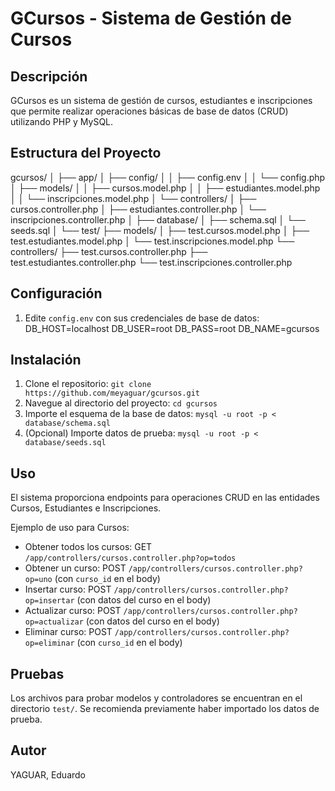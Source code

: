 # GCursos - Sistema de Gestión de Cursos

## Descripción
GCursos es un sistema de gestión de cursos, estudiantes e inscripciones que permite realizar operaciones básicas de base de datos (CRUD) utilizando PHP y MySQL.

## Estructura del Proyecto
gcursos/
│
├── app/
│   ├── config/
│   │   ├── config.env
│   │   └── config.php
│   ├── models/
│   │   ├── cursos.model.php
│   │   ├── estudiantes.model.php
│   │   └── inscripciones.model.php
│   └── controllers/
│       ├── cursos.controller.php
│       ├── estudiantes.controller.php
│       └── inscripciones.controller.php
│
├── database/
│   ├── schema.sql
│   └── seeds.sql
│
└── test/
    ├── models/
    │   ├── test.cursos.model.php
    │   ├── test.estudiantes.model.php
    │   └── test.inscripciones.model.php
    └── controllers/
        ├── test.cursos.controller.php
        ├── test.estudiantes.controller.php
        └── test.inscripciones.controller.php

## Configuración
1. Edite `config.env` con sus credenciales de base de datos:
    DB_HOST=localhost
    DB_USER=root
    DB_PASS=root
    DB_NAME=gcursos
## Instalación
1. Clone el repositorio: `git clone https://github.com/meyaguar/gcursos.git`
2. Navegue al directorio del proyecto: `cd gcursos`
3. Importe el esquema de la base de datos: `mysql -u root -p < database/schema.sql`
4. (Opcional) Importe datos de prueba: `mysql -u root -p < database/seeds.sql`

## Uso
El sistema proporciona endpoints para operaciones CRUD en las entidades Cursos, Estudiantes e Inscripciones. 

Ejemplo de uso para Cursos:
- Obtener todos los cursos: GET `/app/controllers/cursos.controller.php?op=todos`
- Obtener un curso: POST `/app/controllers/cursos.controller.php?op=uno` (con `curso_id` en el body)
- Insertar curso: POST `/app/controllers/cursos.controller.php?op=insertar` (con datos del curso en el body)
- Actualizar curso: POST `/app/controllers/cursos.controller.php?op=actualizar` (con datos del curso en el body)
- Eliminar curso: POST `/app/controllers/cursos.controller.php?op=eliminar` (con `curso_id` en el body)

## Pruebas
Los archivos para probar modelos y controladores se encuentran en el directorio `test/`. Se recomienda previamente haber importado los datos de prueba.

## Autor
YAGUAR, Eduardo

